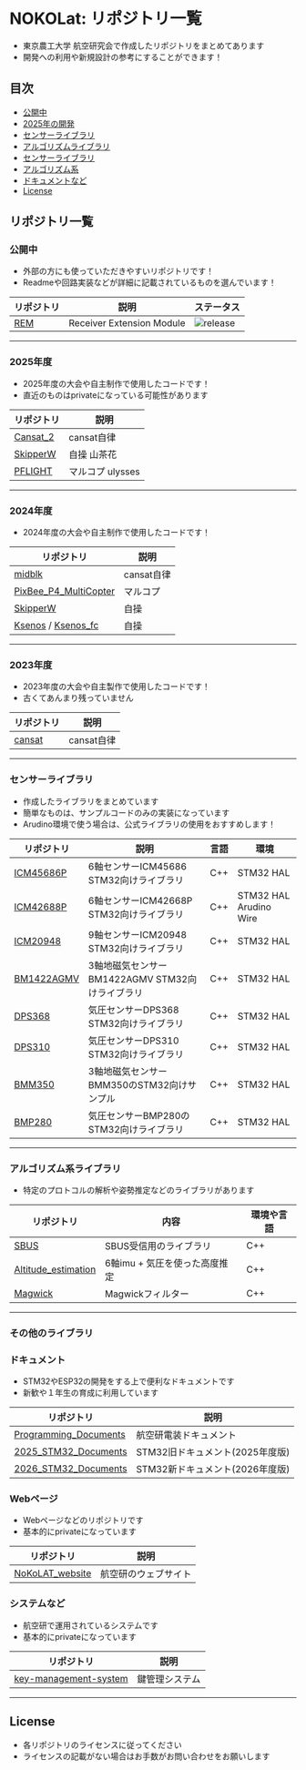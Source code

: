 # NOKOLat: リポジトリ一覧

- 東京農工大学 航空研究会で作成したリポジトリをまとめてあります
- 開発への利用や新規設計の参考にすることができます！

## 目次

- [公開中](#公開中)
- [2025年の開発](#2025年)
- [センサーライブラリ](#2024年)
- [アルゴリズムライブラリ](#2023年)
- [センサーライブラリ](#センサーライブラリ)
- [アルゴリズム系](#アルゴリズム系ライブラリ)
- [ドキュメントなど](#ドキュメント)
- [License](#license)



## リポジトリ一覧

### 公開中

- 外部の方にも使っていただきやすいリポジトリです！
- Readmeや回路実装などが詳細に記載されているものを選んでいます！

| リポジトリ | 説明 | ステータス |
|-------|---|---|
| [REM](https://github.com/NOKOLat/REM) | Receiver Extension Module | ![release](https://img.shields.io/github/v/release/NOKOLat/REM) |

---

### 2025年度

- 2025年度の大会や自主制作で使用したコードです！
- 直近のものはprivateになっている可能性があります

| リポジトリ | 説明 |
|---|---|
| [Cansat_2](https://github.com/NOKOLat/2026_Cansat_Tanaka) | cansat自律 | 
| [SkipperW](https://github.com/NOKOLat/2025ziso_SkipperW) | 自操 山茶花 | 
| [PFLIGHT](https://github.com/NOKOLat/PFLIGHT) | マルコプ ulysses | 

---

### 2024年度

- 2024年度の大会や自主制作で使用したコードです！

| リポジトリ | 説明 |
|---|---|
| [midblk](https://github.com/NOKOLat/Cansat_Auto_midblk) | cansat自律 | 
| [PixBee_P4_MultiCopter](https://github.com/NOKOLat/PixBee_P4_MultiCopter) | マルコプ | 
| [SkipperW](https://github.com/NOKOLat/2024_ziso_SkipperW) | 自操  | 
| [Ksenos](https://github.com/NOKOLat/ksenos2024) / [Ksenos_fc](https://github.com/NOKOLat/ksenos2024_fc)| 自操 | 

---

### 2023年度

- 2023年度の大会や自主製作で使用したコードです！
- 古くてあんまり残っていません

| リポジトリ | 説明 |
|---|---|
| [cansat](https://github.com/NOKOLat/2023-cansat) | cansat自律 | 

---

### センサーライブラリ

- 作成したライブラリをまとめています
- 簡単なものは、サンプルコードのみの実装になっています
- Arudino環境で使う場合は、公式ライブラリの使用をおすすめします！

| リポジトリ | 説明 | 言語 | 環境 |
|---|---|---|---|
| [ICM45686P](https://github.com/NOKOLat/STM32_ICM45686) | 6軸センサーICM45686 STM32向けライブラリ  | C++ |STM32 HAL|
| [ICM42688P](https://github.com/NOKOLat/STM32_ICM42688P) | 6軸センサーICM42668P STM32向けライブラリ | C++ |STM32 HAL Arudino Wire|
| [ICM20948](https://github.com/NOKOLat/ICM20948) |  9軸センサーICM20948 STM32向けライブラリ  | C++ |STM32 HAL|
| [BM1422AGMV](https://github.com/NOKOLat/STM32_BM1422AGMV) |  3軸地磁気センサーBM1422AGMV STM32向けライブラリ  | C++ | STM32 HAL|
| [DPS368](https://github.com/NOKOLat/DPS368) |  気圧センサーDPS368 STM32向けライブラリ  | C++ |STM32 HAL|
| [DPS310](https://github.com/NOKOLat/DPS310) |  気圧センサーDPS310 STM32向けライブラリ  | C++ |STM32 HAL|
| [BMM350](https://github.com/NOKOLat/BMM350) |  3軸地磁気センサーBMM350のSTM32向けサンプル  | C++ |STM32 HAL|
| [BMP280](https://github.com/NOKOLat/BMP280) |  気圧センサーBMP280のSTM32向けライブラリ  | C++ |STM32 HAL|

---

### アルゴリズム系ライブラリ

- 特定のプロトコルの解析や姿勢推定などのライブラリがあります

| リポジトリ | 内容 | 環境や言語 | 
|---|---|---|
| [SBUS](https://github.com/NOKOLat/devtools) | SBUS受信用のライブラリ | C++|
| [Altitude_estimation](https://github.com/NOKOLat/devtools) | 6軸imu + 気圧を使った高度推定 | C++|
| [Magwick](https://github.com/NOKOLat/Madgwick) | Magwickフィルター | C++|

---

### その他のライブラリ


### ドキュメント

- STM32やESP32の開発をする上で便利なドキュメントです
- 新歓や１年生の育成に利用しています

| リポジトリ | 説明 |
|---|---|
| [Programming_Documents](https://github.com/NOKOLat/Programming_Documents) | 航空研電装ドキュメント |
| [2025_STM32_Documents](https://github.com/NOKOLat/2025_STM32_Document) | STM32旧ドキュメント(2025年度版) | 
| [2026_STM32_Documents](https://github.com/NOKOLat/2026_STM32_Document) | STM32新ドキュメント(2026年度版)  | 

### Webページ

- Webページなどのリポジトリです
- 基本的にprivateになっています

| リポジトリ | 説明 |
|---|---|
| [NoKoLAT_website](https://github.com/NOKOLat/NoKoLAT_website) | 航空研のウェブサイト |

### システムなど

- 航空研で運用されているシステムです
- 基本的にprivateになっています

| リポジトリ | 説明 |
|---|---|
| [key-management-system](https://github.com/NOKOLat/key-management-system) | 鍵管理システム |


---

## License

- 各リポジトリのライセンスに従ってください
- ライセンスの記載がない場合はお手数がお問い合わせをお願いします
